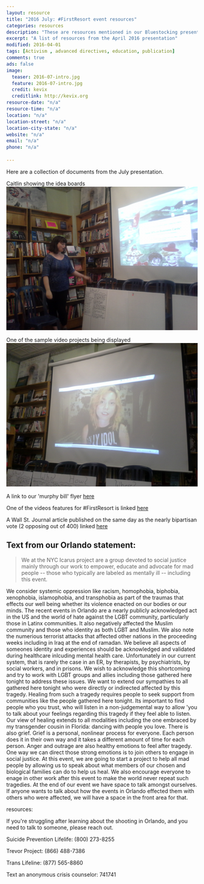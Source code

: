 ```yaml
---
layout: resource
title: "2016 July: #FirstResort event resources"
categories: resources
description: "These are resources mentioned in our Bluestocking presentation for July 2016"
excerpt: "A list of resources from the April 2016 presentation"
modified: 2016-04-01
tags: [Activism , advanced directives, education, publication]
comments: true
ads: false
image:
  teaser: 2016-07-intro.jpg
  feature: 2016-07-intro.jpg
  credit: kevix
  creditlink: http://kevix.org
resource-date: "n/a"
resource-time: "n/a"
location: "n/a"
location-street: "n/a"
location-city-state: "n/a"
website: "n/a"
email: "n/a"
phone: "n/a"

---
```


Here are a collection of documents from the July presentation.

Caitlin showing the idea boards
![alt text](/images/2016-07-show-board.jpg)

One of the sample video projects being displayed
![alt text](/images/2016-07-jaz.jpg)

A link to our 'murphy bill' flyer [here](/images/2016-07-murphy.pdf)

One of the videos features for #FirstResort is linked [here](empty)

A Wall St. Journal article published on the same day as the nearly bipartisan vote (2 opposing out of 400) linked [here](http://www.wsj.com/articles/house-to-vote-on-mental-health-bill-1467819834)

Text from our Orlando statement:
------------------------------------
> We at the NYC Icarus project are  a group devoted to social justice mainly through our work to empower, educate and advocate for mad people -- those who typically are labeled as mentally ill --  including this event. 

We consider systemic oppression like racism, homophobia, biphobia, xenophobia, islamophobia, and transphobia as part of the traumas that effects our well being whether its violence enacted on our bodies or our minds. The recent events in  Orlando are a nearly publicly acknowledged act in the US and the world of hate against the LGBT community, particularly those in Latinx communities. It also negatively affected the Muslim community and those who identity as both LGBT and Muslim.  We also note the numerious terrorist attacks that affected other nations in the proceeding weeks including in Iraq at the end of ramadan. 
We believe all aspects of someones identity and experiences should  be acknowledged and validated during healthcare inlcuding mental health care.  Unfortunately in our current system, that is rarely the case in an ER, by therapists, by psychiatrists, by social workers, and in prisons. 
We wish to acknowledge this shortcoming and try to work with LGBT groups and allies including those gathered here tonight to address these issues. We want to extend our sympathies to all gathered here tonight who were directly or indirected affected by this tragedy.
Healing from such a tragedy requires people to seek support from communities like the people gathered here tonight. Its important to find people who you trust, who will listen in a non-judgemental way to allow 'you to talk about your feelings regarding this tragedy if they feel able to listen. Our view of healing extends to all modalities including the one embraced by my transgender cousin in Florida: dancing with people you love. There is also grief. Grief is a personal, nonlinear process for everyone. Each person does it in their own way and it takes a different amount of time for each person. Anger and outrage are also healthy emotions to feel after tragedy. 
One way we can direct those strong emotions is to join others to engage in social justice. At this event, we are going to start a project to help all mad people by allowing us to speak about what members of our chosen and biological families can do to help us heal. We also encourage everyone to enage in other work after this event to make the world never repeat such tragedies. 
At the end of our event we have space to talk amongst ourselves. If anyone wants to talk about how the events in Orlando effected them with others who were affected, we will have a space in the front area for that.

resources:

If you're struggling after learning about the shooting in Orlando, and you need to talk to someone, please reach out. 

Suicide Prevention Lifelife: (800) 273-8255

Trevor Project: (866) 488-7386

Trans Lifeline: (877) 565-8860

Text an anonymous crisis counselor: 741741
